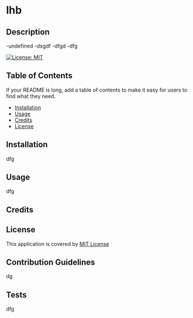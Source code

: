 # lhb

## Description

-undefined
-dsgdf
-dfgd
-dfg

[![License: MIT](https://img.shields.io/badge/License-MIT-yellow.svg)](https://opensource.org/licenses/MIT)

## Table of Contents 

If your README is long, add a table of contents to make it easy for users to find what they need.

- [Installation](#installation)
- [Usage](#usage)
- [Credits](#credits)
- [License](#license)

## Installation

dfg

## Usage

dfg

## Credits



## License

This application is covered by [MIT License](https://choosealicense.com/licenses/mit/)

## Contribution Guidelines

dg

## Tests

dfg


